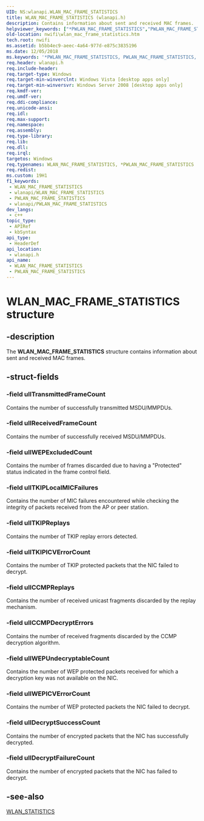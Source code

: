 ```yaml
---
UID: NS:wlanapi.WLAN_MAC_FRAME_STATISTICS
title: WLAN_MAC_FRAME_STATISTICS (wlanapi.h)
description: Contains information about sent and received MAC frames.
helpviewer_keywords: ["*PWLAN_MAC_FRAME_STATISTICS","PWLAN_MAC_FRAME_STATISTICS","PWLAN_MAC_FRAME_STATISTICS structure pointer [NativeWIFI]","WLAN_MAC_FRAME_STATISTICS","WLAN_MAC_FRAME_STATISTICS structure [NativeWIFI]","nwifi.wlan_mac_frame_statistics","wlanapi/PWLAN_MAC_FRAME_STATISTICS","wlanapi/WLAN_MAC_FRAME_STATISTICS"]
old-location: nwifi\wlan_mac_frame_statistics.htm
tech.root: nwifi
ms.assetid: b5bb4ec9-aeec-4a64-977d-e875c3835196
ms.date: 12/05/2018
ms.keywords: '*PWLAN_MAC_FRAME_STATISTICS, PWLAN_MAC_FRAME_STATISTICS, PWLAN_MAC_FRAME_STATISTICS structure pointer [NativeWIFI], WLAN_MAC_FRAME_STATISTICS, WLAN_MAC_FRAME_STATISTICS structure [NativeWIFI], nwifi.wlan_mac_frame_statistics, wlanapi/PWLAN_MAC_FRAME_STATISTICS, wlanapi/WLAN_MAC_FRAME_STATISTICS'
req.header: wlanapi.h
req.include-header: 
req.target-type: Windows
req.target-min-winverclnt: Windows Vista [desktop apps only]
req.target-min-winversvr: Windows Server 2008 [desktop apps only]
req.kmdf-ver: 
req.umdf-ver: 
req.ddi-compliance: 
req.unicode-ansi: 
req.idl: 
req.max-support: 
req.namespace: 
req.assembly: 
req.type-library: 
req.lib: 
req.dll: 
req.irql: 
targetos: Windows
req.typenames: WLAN_MAC_FRAME_STATISTICS, *PWLAN_MAC_FRAME_STATISTICS
req.redist: 
ms.custom: 19H1
f1_keywords:
 - WLAN_MAC_FRAME_STATISTICS
 - wlanapi/WLAN_MAC_FRAME_STATISTICS
 - PWLAN_MAC_FRAME_STATISTICS
 - wlanapi/PWLAN_MAC_FRAME_STATISTICS
dev_langs:
 - c++
topic_type:
 - APIRef
 - kbSyntax
api_type:
 - HeaderDef
api_location:
 - wlanapi.h
api_name:
 - WLAN_MAC_FRAME_STATISTICS
 - PWLAN_MAC_FRAME_STATISTICS
---
```


# WLAN_MAC_FRAME_STATISTICS structure


## -description

The <b>WLAN_MAC_FRAME_STATISTICS</b> structure contains information about sent and received MAC frames.

## -struct-fields

### -field ullTransmittedFrameCount

Contains the number of successfully transmitted MSDU/MMPDUs.

### -field ullReceivedFrameCount

Contains the number of successfully received MSDU/MMPDUs.

### -field ullWEPExcludedCount

Contains the number of frames discarded due to having a "Protected" status indicated in the frame control field.

### -field ullTKIPLocalMICFailures

Contains the number of MIC failures encountered while checking the integrity of packets received from the AP or peer station.

### -field ullTKIPReplays

Contains the number of TKIP replay errors detected.

### -field ullTKIPICVErrorCount

Contains the number of TKIP protected packets that the NIC failed to decrypt.

### -field ullCCMPReplays

Contains the number of received unicast fragments discarded by the replay mechanism.

### -field ullCCMPDecryptErrors

Contains the number of received fragments discarded by the CCMP decryption algorithm.

### -field ullWEPUndecryptableCount

Contains the number of WEP protected packets received for which a decryption key was not available on the NIC.

### -field ullWEPICVErrorCount

Contains the number of WEP protected packets the NIC failed to decrypt.

### -field ullDecryptSuccessCount

Contains the number of encrypted packets that the NIC has successfully decrypted.

### -field ullDecryptFailureCount

Contains the number of encrypted packets that the NIC has failed to decrypt.

## -see-also

<a href="/windows/desktop/api/wlanapi/ns-wlanapi-wlan_statistics">WLAN_STATISTICS</a>

